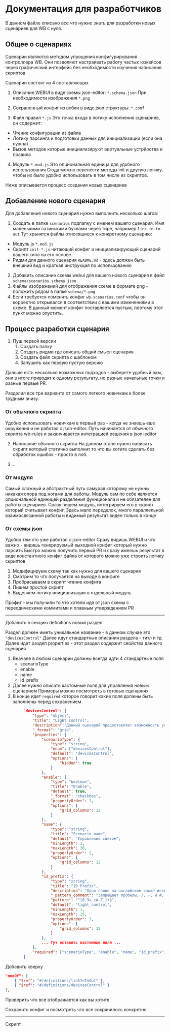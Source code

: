# Документация для разработчиков

В данном файле описано все что нужно знать для разработки новых сценариев для WB с нуля.

## Общее о сценариях

Сценарии являются методом упрощения конфигурирования контроллера WB.
Они позволяют настраивать работу частых юзкейсов через графический интерфейс без необходимости изучения написания скриптов

Сценарии состоят из 4 составляющих

1. Описание WEBUI в виде схемы json-editor: `*.schema.json`
При необходимости изображения `*.png`

2. Сохраненный конфиг из вебки в виде json структуры: `*.conf`

3. Файл правил `*.js`
Это точка входа в логику исполнения сценариев, он содержит:

- Чтение конфигурации из файла
- Логику парсинга и подготовки данных для инициализации (если она нужна)
- Вызов методов которые инициализируют виртуальные устрйоства и правила

4. Модуль `*.mod.js`
Это опциональная единица для удобного использования
Сюда можно перенести методы init и другую логику, чтобы их было удобно использовать в том числе из скриптов.

Ниже описывается процесс создания новых сценариев

## Добавление нового сценария
Для добавления нового сценария нужно выполнить несколько шагов:
1) Создать в папке `scenarios` подпапку с именем вашего сценария.
Имя маленькими латинскими буквами через тире, например `link-in-to-out`
Тут хранятся файлы относяшиеся к конкретному сценарию:
- Модуль js `*.mod.js`
- Скрипт `init-*.js` читающий конфиг и инициализирующий сценарий вашего типа на его основе.
- Ридми для данного сценария `README.md` - здесь должен быть внешний вид и краткая инструкция по использованию
2) Добавить описание схемы webui для вашего нового сценария в файл `schema/scenarios.schema.json`
3) Файлы изображений для отображения схеме в формате png - положить рядом в папке `schema/*.png`
4) Если требуется поменять конфиг `wb-scenarios.conf` чтобы он корректно открывался в соответствии с вашими изменениями в схеме.
   В данный момент конфиг поставляется пустым, поэтому этот пункт можно опустить.

## Процесс разработки сценария
1. Пуш первой версии
   1. Создать папку
   2. Создать ридми где описать общий смысл сценария
   3. Создать файл скрипта с шаблоном
   4. Запушить как первую пустую версию

Дальше есть несколько возможных подходов - выберете удобный вам, они в итоге
приводят к одному результату, но разные начальные точки и разные первые PR.

Разделил все три варианта от самого легкого новичкам к более трудным внизу.

### От обычного скрипта

Удобно использовать новичкам в первый раз - когда не знаешь еше окружения и не работал с json-editor.
Путь начинается от обычного скрипта wb-rules и заканчивается интеграцией решения в json-editor

2. Написание обычного скрипта
  На данном этапе нужно написать скрипт который статично выполнит то что вы хотите сделать без обработок ошибок - просто в лоб.

3. ...

### От модуля

Самый сложный и абстрактный путь самурая которому не нужны никакая опора под ногами для работы.
Модуль сам по себе является опциональной единицей разделения фукнционала и не обязателен для работы сценариев.
Сразу пишем модуль, интегрируем его в скрипт который считывает конфиг.
Здесь мало переделок, много параллельной взаимосвязанной работы и видимый результат виден только в конце

### От схемы json

Удобно тем кто уже работал с json-editor
Сразу видишь WEBUI и что важно - видишь генерируемый выходной конфиг который нужно парсить
Быстро можно получить первый PR и сразу имеешь результат в виде константного конфиг файла от которого можно уже строить логику скриптов

1. Модифицируем схему так как нужно для вашего сценария
2. Смотрим то что получается на выходе в конфиге
3. Пробрасываем в скрипт чтение конфига
4. Пишем простой скрипт
5. Выделяем логику инициализации в отдельный модуль

Профит - мы получили то что хотели идя от json схемы с переодическими коммитами и плавным утверждением PR

---
Добавить в секцию definitions новый раздел

Раздел должен иметь уникальное название - в данном случае это `"devicesControl"`
Далее идут стандартные описания раздела - титл и тд
Далее идет раздел properties - этот раздел содержит свойства данного сценария
1) Вначале в любом сценарии должны всегда идти 4 стандартные поля
   - scenarioType
   - enable
   - name
   - id_prefix
2) Далее нужно описать кастомные поля для управления новым сценарием
   Примеры можно посмотреть в готовых сценариях
3) В конце идет `required` которое говорит какие поля должны быть заполнены перед сохранением

```json
        "devicesControl": {
            "type": "object",
            "title": "Light control",
            "description":"Данный сценарий предоставляет возможность управления светом с выключателей <br><img src=\"images/scenarios-link-in-to-out.png\">",
            "_format": "grid",
            "properties": {
                "scenarioType": {
                    "type": "string",
                    "enum": ["devicesControl"],
                    "default": "devicesControl",
                    "options": {
                        "hidden": true
                    }
                },
                "enable": {
                    "type": "boolean",
                    "title": "Enable",
                    "default": true,
                    "_format": "checkbox",
                    "propertyOrder": 1,
                    "options": {
                        "grid_columns": 12
                    }
                },
                "name": {
                    "type": "string",
                    "title": "Scenario name",
                    "default": "Управление светом",
                    "minLength": 1,
                    "maxLength": 30,
                    "propertyOrder": 2,
                    "options": {
                        "grid_columns": 12
                    }
                },
                "id_prefix": {
                    "type": "string",
                    "title": "ID Prefix",
                    "description": "Одно слово на английском языке исключая: пробел, /, +, #. Длина до 15 символов.",
                    "_pattern_comment": "Запрещает пробелы, /, +, и #, а также ограничивает строку использованием только цифр, нижнего подчеркивания и английских букв",
                    "pattern": "^[0-9a-zA-Z_]+$",
                    "default": "light_control",
                    "minLength": 1,
                    "maxLength": 15,
                    "propertyOrder": 3,
                    "options": {
                        "grid_columns": 12
                    }
                },
                ... Тут вставить кастомные поля ...
            },
            "required": ["scenarioType", "enable", "name", "id_prefix"]
        }
```

Добавить сверху

```json
"oneOf": [
    { "$ref": "#/definitions/linkInToOut" },
    { "$ref": "#/definitions/devicesControl" }
],
```

Проверить что все отображается как вы хотите

Сохранить конфиг и посмотреть что все сохранилось конкретно

----

Скрипт 